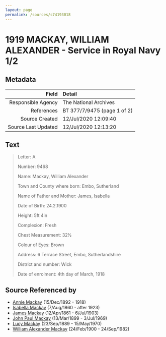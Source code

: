 ```yaml
---
layout: page
permalink: /sources/s74193018
---
```


# 1919 MACKAY, WILLIAM ALEXANDER - Service in Royal Navy 1/2

## Metadata

Field | Detail
---:|:---
Responsible Agency | The National Archives
References | BT 377/7/9475 (page 1 of 2)
Source Created | 12/Jul/2020 12:09:40
Source Last Updated | 12/Jul/2020 12:13:20

## Text

> Letter: A
>
> Number: 9468
>
> Name: Mackay, William Alexander
>
> Town and County where born: Embo, Sutherland
>
> Name of Father and Mother: James, Isabella
>
> Date of Birth: 24.2.1900
>
> Height: 5ft 4in
>
> Complexion: Fresh
>
> Chest Measurement: 32½
>
> Colour of Eyes: Brown
>
> Address: 6 Terrace Street, Embo, Sutherlandshire
>
> District and number: Wick
>
> Date of enrolment: 4th day of March, 1918
>

## Source Referenced by

* [Annie Mackay](../people/@51252926@-annie-mackay-b1892-12-15-d1918.md) (15/Dec/1892 - 1918)
* [Isabella Mackay](../people/@32797554@-isabella-mackay-b1860-8-7-d1923.md) (7/Aug/1860 - after 1923)
* [James Mackay](../people/@60572122@-james-mackay-b1861-4-12-d1903-7-6.md) (12/Apr/1861 - 6/Jul/1903)
* [John Paul Mackay](../people/@57646474@-john-paul-mackay-b1899-3-13-d1969-7-3.md) (13/Mar/1899 - 3/Jul/1969)
* [Lucy Mackay](../people/@16587624@-lucy-mackay-b1889-9-23-d1970-5-15.md) (23/Sep/1889 - 15/May/1970)
* [William Alexander Mackay](../people/@9383584@-william-alexander-mackay-b1900-2-24-d1982-9-24.md) (24/Feb/1900 - 24/Sep/1982)
